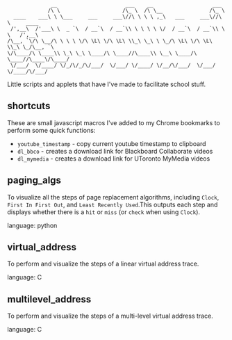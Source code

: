 ```
              __                      ___    __                   ___             
             /\ \                    /\_ \  /\ \__               /\_ \            
  ____    ___\ \ \___     ___     ___\//\ \ \ \ ,_\   ___     ___\//\ \     ____  
 /',__\  /'___\ \  _ `\  / __`\  / __`\\ \ \ \ \ \/  / __`\  / __`\\ \ \   /',__\ 
/\__, `\/\ \__/\ \ \ \ \/\ \L\ \/\ \L\ \\_\ \_\ \ \_/\ \L\ \/\ \L\ \\_\ \_/\__, `\
\/\____/\ \____\\ \_\ \_\ \____/\ \____//\____\\ \__\ \____/\ \____//\____\/\____/
 \/___/  \/____/ \/_/\/_/\/___/  \/___/ \/____/ \/__/\/___/  \/___/ \/____/\/___/ 
```                                                                                  
                                                                                  
Little scripts and applets that have I've made to facilitate school stuff.

## shortcuts
These are small javascript macros I've added to my Chrome bookmarks to perform some quick functions:
- `youtube_timestamp` - copy current youtube timestamp to clipboard
- `dl_bbco` - creates a download link for Blackboard Collaborate videos
- `dl_mymedia` - creates a download link for UToronto MyMedia videos

## paging_algs
To visualize all the steps of page replacement algorithms, including `Clock`, `First In First Out`, and `Least Recently Used`.This outputs each step and displays whether there is a `hit` or `miss` (or `check` when using `Clock`).

language: python

## virtual_address
To perform and visualize the steps of a linear virtual address trace.

language: C

## multilevel_address
To perform and visualize the steps of a multi-level virtual address trace.

language: C
